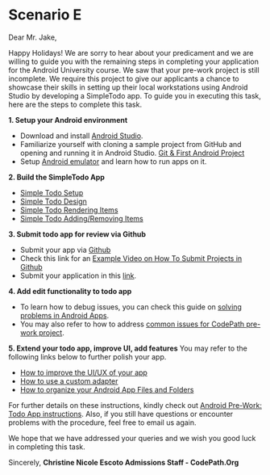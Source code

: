 # Scenario E
Dear Mr. Jake, 

Happy Holidays! 
We are sorry to hear about your predicament and we are willing to guide you with the remaining steps in completing your application for the Android University course. We saw that your pre-work project is still incomplete. We require this project to give our applicants a chance to showcase their skills in setting up their local workstations using Android Studio by developing a SimpleTodo app. To guide you in executing this task, here are the steps to complete this task. 

**1. Setup your Android environment**
* Download and install [Android Studio](https://developer.android.com/studio/index.html).
* Familiarize yourself with cloning a sample project from GitHub and opening and running it in Android Studio. [Git & First Android Project](https://www.youtube.com/watch?v=ttWxBM50uMk&list=PLrT2tZ9JRrf67-hE3a874RfBqJgVAwo71&index=3) 
* Setup [Android emulator](https://www.youtube.com/watch?v=S433WKUHLsg&list=PLrT2tZ9JRrf67-hE3a874RfBqJgVAwo71&index=4) and learn how to run apps on it. 

**2. Build the SimpleTodo App**
* [Simple Todo Setup](https://www.youtube.com/watch?v=Lk9CFqaeCCM&list=PLrT2tZ9JRrf6cHOlMkbmTMFt0RzpJiRGX&index=1)
* [Simple Todo Design](https://www.youtube.com/watch?v=e3ndSMVGcWM&list=PLrT2tZ9JRrf6cHOlMkbmTMFt0RzpJiRGX&index=3)
* [Simple Todo Rendering Items](https://www.youtube.com/watch?v=pB-MxJzg5Yo&list=PLrT2tZ9JRrf6cHOlMkbmTMFt0RzpJiRGX&index=4)
* [Simple Todo Adding/Removing Items](https://www.youtube.com/watch?v=qP4U_4QvojQ&list=PLrT2tZ9JRrf6cHOlMkbmTMFt0RzpJiRGX&index=5)


**3. Submit todo app for review via Github**
* Submit your app via [Github](https://www.youtube.com/watch?v=w3jLJU7DT5E)
* Check this link for an [Example Video on How To Submit Projects in Github](https://www.youtube.com/watch?v=5I2qrCZ8xnM)
* Submit your application in this [link](https://apply.codepath.org/members/login/?next=/dashboard/). 

**4. Add edit functionality to todo app**
* To learn how to debug issues, you can check this guide on [solving problems in Android Apps](https://hackmd.io/@nesquena/r1bhe4La7?type=view).
* You may also refer to how to address [common issues for CodePath pre-work project](https://hackmd.io/@YargtAEbS02eDE3upLu27g/By7w4ALSB).

**5. Extend your todo app, improve UI, add features**
You may refer to the following links below to further polish your app. 
* [How to improve the UI/UX of your app](https://guides.codepath.org/android/Polishing-a-UI-Tips-and-Tools)
* [How to use a custom adapter](https://guides.codepath.org/android/Using-an-ArrayAdapter-with-ListView)
* [How to organize your Android App Files and Folders](https://guides.codepath.org/android/Organizing-your-Source-Files)

For further details on these instructions, kindly check out [Android Pre-Work: Todo App instructions](https://courses.codepath.org/snippets/android_university/prework). Also, if you still have questions or encounter problems with the procedure, feel free to email us again. 

We hope that we have addressed your queries and we wish you good luck in completing this task. 

Sincerely, 
**Christine Nicole Escoto
Admissions Staff - CodePath.Org**
